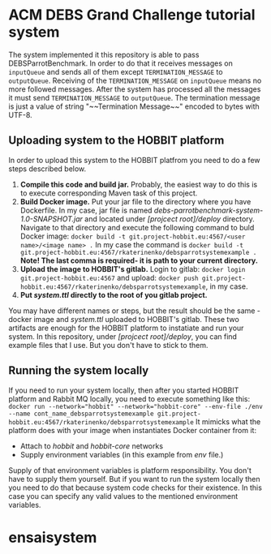 # ACM DEBS Grand Challenge tutorial system

The system implemented it this repository is able to  pass DEBSParrotBenchmark. In order to do that it receives messages on `inputQueue` and sends all of them
except `TERMINATION_MESSAGE` to `outputQueue`. Receiving of the `TERMINATION_MESSAGE` on `inputQueue`
means no more followed messages. After the system has processed all the messages it must send `TERMINATION_MESSAGE` to
`outputQueue`. The termination message is just a value of string "\~\~Termination Message\~\~" encoded to bytes with UTF-8.

## Uploading system to the HOBBIT platform
In order to upload this system to the HOBBIT platfrom you need to do a few steps described below.

1. **Compile this code and build jar.** Probably, the easiest way to do this is to execute corresponding Maven task
of this project.
2. **Build Docker image.** Put your jar file to the directory where you have Dockerfile. In my case, jar file is named
*debs-parrotbenchmark-system-1.0-SNAPSHOT.jar* and located under *[projcect root]/deploy* directory. Navigate to that
directory and execute the following command to buld Docker image: `docker build -t git.project-hobbit.eu:4567/<user name>/<image name> .`
In my case the command is `docker build -t git.project-hobbit.eu:4567/rkaterinenko/debsparrotsystemexample .` **Note! The last comma is required- it is path to your current directory.**
3. **Upload the image to HOBBIT's gitlab.**  Login to gitlab: `docker login git.project-hobbit.eu:4567` and upload:
`docker push git.project-hobbit.eu:4567/rkaterinenko/debsparrotsystemexample`, in my case.
4. **Put *system.ttl* directly to the root of you gitlab project.**

You may have different names or steps, but the result should be the same - docker image and *system.ttl* uploaded to HOBBIT's gitlab.
These two artifacts are enough for the HOBBIT platform to instatiate and run your system. In this repository, under
*[projcect root]/deploy*, you can find example files that I use. But you don't have to stick to them.

## Running the system locally

If you need to run your system locally, then after you started HOBBIT platform and Rabbit MQ locally, you need to execute
something like this:
`docker run --network="hobbit" --network="hobbit-core" --env-file ./env --name cont_name_debsparrotsystemexample git.project-hobbit.eu:4567/rkaterinenko/debsparrotsystemexample`
It mimicks what the platform does with your image when instantiates Docker container from it:
- Attach to *hobbit* and *hobbit-core* networks
- Supply environment variables (in this example from *env* file.)

Supply of that environment variables is platform responsibility. You don't have to supply
them yourself. But if you want to run the system locally then you need to do that
because system code checks for their existence. In this case you can specify any valid
values to the mentioned environment variables.
# ensaisystem
